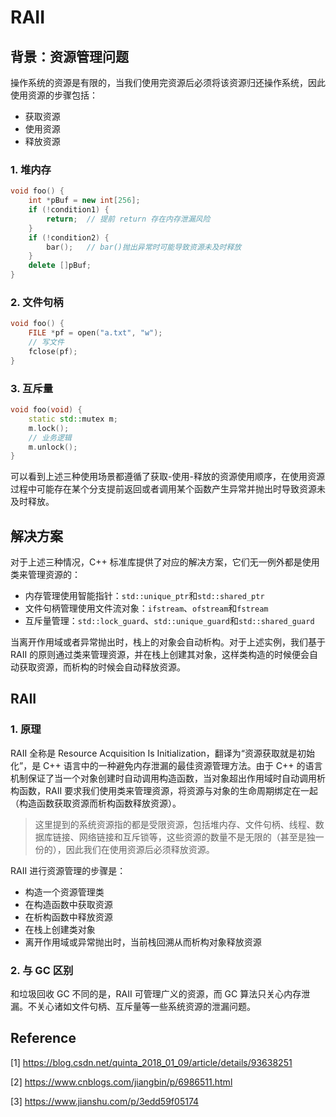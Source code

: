 # RAII

## 背景：资源管理问题

操作系统的资源是有限的，当我们使用完资源后必须将该资源归还操作系统，因此使用资源的步骤包括：

* 获取资源
* 使用资源
* 释放资源

### 1. 堆内存

```c++
void foo() {
    int *pBuf = new int[256];
    if (!condition1) {
        return;  // 提前 return 存在内存泄漏风险
    }
    if (!condition2) {
        bar();   // bar()抛出异常时可能导致资源未及时释放
    }
    delete []pBuf;
}
```

### 2. 文件句柄

```c++
void foo() {
    FILE *pf = open("a.txt", "w");
    // 写文件
    fclose(pf);
}
```

### 3. 互斥量

```c++
void foo(void) {
    static std::mutex m;
    m.lock();
    // 业务逻辑
    m.unlock();
}
```

可以看到上述三种使用场景都遵循了获取-使用-释放的资源使用顺序，在使用资源过程中可能存在某个分支提前返回或者调用某个函数产生异常并抛出时导致资源未及时释放。

## 解决方案

对于上述三种情况，C++ 标准库提供了对应的解决方案，它们无一例外都是使用类来管理资源的：

* 内存管理使用智能指针：`std::unique_ptr`和`std::shared_ptr`
* 文件句柄管理使用文件流对象：`ifstream`、`ofstream`和`fstream`
* 互斥量管理：`std::lock_guard`、`std::unique_guard`和`std::shared_guard`

当离开作用域或者异常抛出时，栈上的对象会自动析构。对于上述实例，我们基于 RAII 的原则通过类来管理资源，并在栈上创建其对象，这样类构造的时候便会自动获取资源，而析构的时候会自动释放资源。

## RAII

### 1. 原理

RAII 全称是 Resource Acquisition Is Initialization，翻译为“资源获取就是初始化”，是 C++ 语言中的一种避免内存泄漏的最佳资源管理方法。由于 C++ 的语言机制保证了当一个对象创建时自动调用构造函数，当对象超出作用域时自动调用析构函数，RAII 要求我们使用类来管理资源，将资源与对象的生命周期绑定在一起（构造函数获取资源而析构函数释放资源）。

> 这里提到的系统资源指的都是受限资源，包括堆内存、文件句柄、线程、数据库链接、网络链接和互斥锁等，这些资源的数量不是无限的（甚至是独一份的），因此我们在使用资源后必须释放资源。

RAII 进行资源管理的步骤是：

* 构造一个资源管理类
* 在构造函数中获取资源
* 在析构函数中释放资源
* 在栈上创建类对象
* 离开作用域或异常抛出时，当前栈回溯从而析构对象释放资源

### 2. 与 GC 区别

和垃圾回收 GC 不同的是，RAII 可管理广义的资源，而 GC 算法只关心内存泄漏。不关心诸如文件句柄、互斥量等一些系统资源的泄漏问题。

## Reference

[1] <https://blog.csdn.net/quinta_2018_01_09/article/details/93638251>

[2] <https://www.cnblogs.com/jiangbin/p/6986511.html>

[3] <https://www.jianshu.com/p/3edd59f05174>
